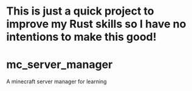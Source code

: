 # This is just a quick project to improve my Rust skills so I have no intentions to make this good!
# mc_server_manager
A minecraft server manager for learning
